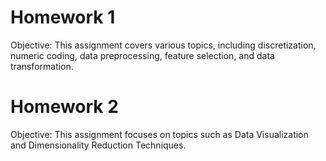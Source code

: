 # **Homework 1**
Objective: This assignment covers various topics, including discretization, numeric coding, data preprocessing, feature selection, and data transformation.

# **Homework 2**
Objective: This assignment focuses on topics such as Data Visualization and Dimensionality Reduction Techniques.
